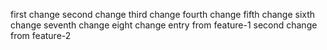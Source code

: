 first change
second change
third change
fourth change
fifth change
sixth change
seventh change
eight change
entry from feature-1
second change from feature-2